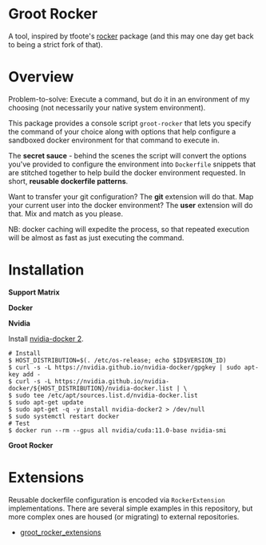 # Groot Rocker

A tool, inspired by tfoote's [rocker](https://github.com/osrf/rocker) package (and this may one day get back to being a strict fork of that).

# Overview

Problem-to-solve: Execute a command, but do it in an environment of my choosing (not necessarily your native system environment).

This package provides a console script `groot-rocker` that lets you specify the command of your choice along with options that help configure a sandboxed docker environment for that command to execute in. 

The **secret sauce** - behind the scenes the script will convert the options you've provided to configure the environment into `Dockerfile` snippets that are stitched together to help build the docker environment requested. In short, **reusable dockerfile patterns**. 

Want to transfer your git configuration? The **git** extension will do that. Map your current user into the docker environment? The **user** extension will do that. Mix and match as you please.

NB: docker caching will expedite the process, so that repeated execution will be almost as fast as just executing the command.

# Installation

**Support Matrix**

**Docker**

**Nvidia**

Install [nvidia-docker 2](https://docs.nvidia.com/datacenter/cloud-native/container-toolkit/install-guide.html#docker).

```
# Install
$ HOST_DISTRIBUTION=$(. /etc/os-release; echo $ID$VERSION_ID)
$ curl -s -L https://nvidia.github.io/nvidia-docker/gpgkey | sudo apt-key add -
$ curl -s -L https://nvidia.github.io/nvidia-docker/${HOST_DISTRIBUTION}/nvidia-docker.list | \
$ sudo tee /etc/apt/sources.list.d/nvidia-docker.list
$ sudo apt-get update
$ sudo apt-get -q -y install nvidia-docker2 > /dev/null
$ sudo systemctl restart docker
# Test
$ docker run --rm --gpus all nvidia/cuda:11.0-base nvidia-smi
```

**Groot Rocker**

# Extensions

Reusable dockerfile configuration is encoded via `RockerExtension` implementations. There are several simple examples in this repository, but more complex ones are housed (or migrating) to external repositories.

* [groot_rocker_extensions](https://github.com/stonier/groot_rocker_extensions/blob/devel/README.md)

